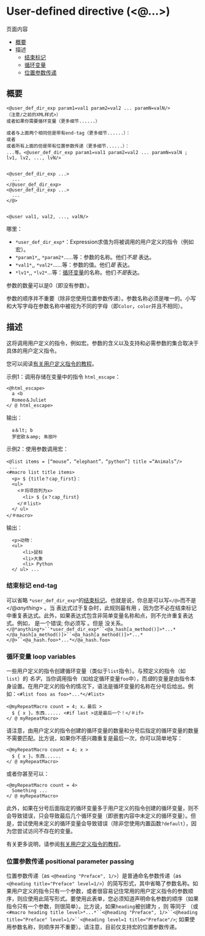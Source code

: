 # User-defined directive (<@...>)

页面内容

- [概要](https://freemarker.apache.org/docs/ref_directive_userDefined.html#autoid_124)
- 描述
  - [结束标记](https://freemarker.apache.org/docs/ref_directive_userDefined.html#ref_directive_userDefined_entTag)
  - [循环变量](https://freemarker.apache.org/docs/ref_directive_userDefined.html#ref_directive_userDefined_loopVar)
  - [位置参数传递](https://freemarker.apache.org/docs/ref_directive_userDefined.html#ref_directive_userDefined_positionalParam)





## 概要

```
<@user_def_dir_exp param1=val1 param2=val2 ... paramN=valN/>
（注意/之前的XML样式>）
或者如果你需要循环变量（更多细节......）
 
或者与上面两个相同但是带有end-tag（更多细节......）：
或者
或者所有上面的但是带有位置参数传递（更多细节......）：
...等。<@user_def_dir_exp param1=val1 param2=val2 ... paramN=valN ; lv1, lv2, ..., lvN/>


<@user_def_dir_exp ...>
  ...
</@user_def_dir_exp>
<@user_def_dir_exp ...>
  ...
</@>


<@user val1, val2, ..., valN/>
```

哪里：

- `*user_def_dir_exp*`：Expression求值为将被调用的用户定义的指令（例如宏）。
- `*param1*`,, `*param2*`......等：参数的名称。他们*不是* 表达。
- `*val1*`,, `*val2*`......等：参数的值。他们*是* 表达。
- `*lv1*`,, `*lv2*`...等：[循环变量](https://freemarker.apache.org/docs/dgui_misc_var.html)的名称。他们*不是*表达。

参数的数量可以是0（即没有参数）。

参数的顺序并不重要（除非您使用位置参数传递）。参数名称必须是唯一的。小写和大写字母在参数名称中被视为不同的字母（即`Color`，`color`并且不相同）。

## 描述

这将调用用户定义的指令，例如宏。参数的含义以及支持和必需参数的集合取决于具体的用户定义指令。

您可以阅读[有关用户定义指令的教程](https://freemarker.apache.org/docs/dgui_misc_userdefdir.html)。

示例1：调用存储在变量中的指令 `html_escape`：

```
<@html_escape> 
  a <b 
  Romeo＆Juliet 
</ @ html_escape>
```

输出：

```
  a＆lt; b 
  罗密欧＆amp; 朱丽叶
```

示例2：使用参数调用宏：

```
<@list items = [“mouse”，“elephant”，“python”] title =“Animals”/>
 ... 
<#macro list title items> 
  <p> $ {title？cap_first}：
  <ul> 
    <＃将项目列为x> 
      <li> $ {x？cap_first} 
    </＃list> 
  </ ul> 
</＃macro>
```

输出：

```
  <p>动物：
  <ul> 
      <li>鼠标
      <li>大象
      <li> Python 
  </ ul> ...
```

### 结束标记 end-tag

可以省略 `*user_def_dir_exp*`的[结束标记](https://freemarker.apache.org/docs/gloss.html#gloss.endTag)。也就是说，你总是可以写`</@>`而不是</@*anything*> 。当 表达式过于复杂时，此规则最有用 ，因为您不必在结束标记中重复表达式。此外，如果表达式包含非简单变量名称和点，则不允许重复表达式。例如， 是一个错误; 你必须写 。但是 没关系。`</@*anything*>``*user_def_dir_exp*``<@a_hash[a_method()]>*...*</@a_hash[a_method()]>``<@a_hash[a_method()]>*...*</@>``<@a_hash.foo>*...*</@a_hash.foo>`

### 循环变量 loop variables

一些用户定义的指令创建循环变量（类似于`list`指令）。与预定义的指令（如`list`）的 *名字*，当你调用指令（如给定循环变量`foo`中），而*值*的变量是由指令本身设置。在用户定义的指令的情况下，语法是循环变量的名称在分号后给出。例如：`<#list foos as foo>*...*</#list>`

```
<@myRepeatMacro count = 4; x，最后 > 
  $ { x }。东西...... <#if last >这是最后一个！</＃if> 
</ @ myRepeatMacro>
```

请注意，由用户定义的指令创建的循环变量的数量和分号后指定的循环变量的数量不需要匹配。比方说，如果你不感兴趣重复是最后一次，你可以简单地写：

```
<@myRepeatMacro count = 4; x > 
  $ { x }。东西...... 
</ @ myRepeatMacro>
```

或者你甚至可以：

```
<@myRepeatMacro count = 4> 
  Something ... 
</ @ myRepeatMacro>
```

此外，如果在分号后面指定的循环变量多于用户定义的指令创建的循环变量，则不会导致错误，只会导致最后几个循环变量（即嵌套内容中未定义的循环变量）。但是，尝试使用未定义的循环变量会导致错误（除非您使用内置函数`?default`），因为您尝试访问不存在的变量。

有关更多说明，请参阅[有关用户定义指令的教程](https://freemarker.apache.org/docs/dgui_misc_userdefdir.html)。

### 位置参数传递 positional parameter passing

位置参数传递（as `<@heading "Preface", 1/>`）是普通命名参数传递（as `<@heading title="Preface" level=1/>`）的简写形式，其中省略了参数名称。如果用户定义的指令只有一个参数，或者很容易记住常用的用户定义指令的参数顺序，则应使用此简写形式。要使用此表单，您必须知道声明命名参数的顺序（如果指令只有一个参数，则很简单）。比方说，如果`heading`被创建为 ，则 等同于 （或`<#macro heading title level>*...*``<@heading "Preface", 1/>``<@heading title="Preface" level=1/>``<@heading level=1 title="Preface"/>`; 如果使用参数名称，则顺序并不重要）。请注意，目前仅支持宏的位置参数传递。